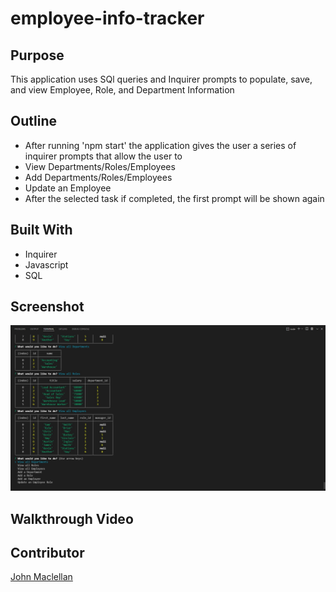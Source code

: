 # employee-info-tracker

## Purpose

This application uses SQl queries and Inquirer prompts to populate, save, and view Employee, Role, and Department Information

## Outline

- After running 'npm start' the application gives the user a series of inquirer prompts that allow the user to
- View Departments/Roles/Employees
- Add Departments/Roles/Employees
- Update an Employee
- After the selected task if completed, the first prompt will be shown again

## Built With

- Inquirer
- Javascript
- SQL

## Screenshot

![Screenshot](./assets/READMEIMG.jpg)

## Walkthrough Video

## Contributor

[John Maclellan](https://github.com/j-maclellan)
